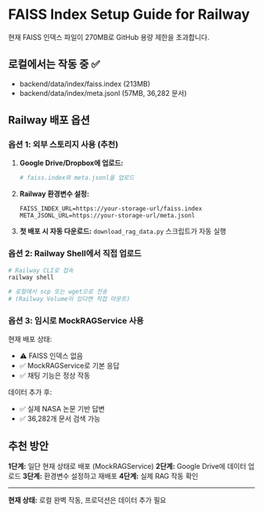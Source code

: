 # FAISS Index Setup Guide for Railway

현재 FAISS 인덱스 파일이 270MB로 GitHub 용량 제한을 초과합니다.

## 로컬에서는 작동 중 ✅
- backend/data/index/faiss.index (213MB)
- backend/data/index/meta.jsonl (57MB, 36,282 문서)

## Railway 배포 옵션

### 옵션 1: 외부 스토리지 사용 (추천)

1. **Google Drive/Dropbox에 업로드:**
   ```bash
   # faiss.index와 meta.jsonl을 업로드
   ```

2. **Railway 환경변수 설정:**
   ```
   FAISS_INDEX_URL=https://your-storage-url/faiss.index
   META_JSONL_URL=https://your-storage-url/meta.jsonl
   ```

3. **첫 배포 시 자동 다운로드:**
   `download_rag_data.py` 스크립트가 자동 실행

### 옵션 2: Railway Shell에서 직접 업로드

```bash
# Railway CLI로 접속
railway shell

# 로컬에서 scp 또는 wget으로 전송
# (Railway Volume이 있다면 직접 마운트)
```

### 옵션 3: 임시로 MockRAGService 사용

현재 배포 상태:
- ⚠️ FAISS 인덱스 없음
- ✅ MockRAGService로 기본 응답
- ✅ 채팅 기능은 정상 작동

데이터 추가 후:
- ✅ 실제 NASA 논문 기반 답변
- ✅ 36,282개 문서 검색 가능

## 추천 방안

**1단계:** 일단 현재 상태로 배포 (MockRAGService)
**2단계:** Google Drive에 데이터 업로드
**3단계:** 환경변수 설정하고 재배포
**4단계:** 실제 RAG 작동 확인

---

**현재 상태:** 로컬 완벽 작동, 프로덕션은 데이터 추가 필요
